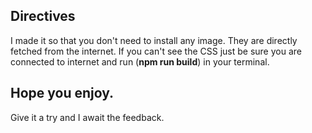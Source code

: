 ## Directives
I made it so that you don't need to install any image. They are directly fetched from the internet.
If you can't see the CSS just be sure you are connected to internet and run (**npm run build**) in your terminal.

## Hope you enjoy.
Give it a try and I await the feedback.

